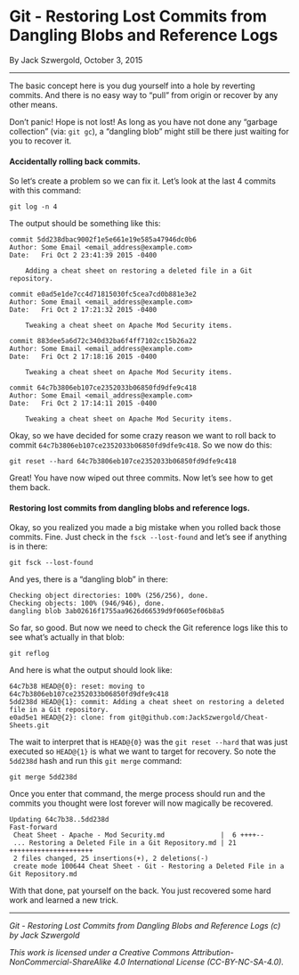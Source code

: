 # Git - Restoring Lost Commits from Dangling Blobs and Reference Logs

By Jack Szwergold, October 3, 2015

***

The basic concept here is you dug yourself into a hole by reverting commits. And there is no easy way to “pull” from origin or recover by any other means.

Don’t panic! Hope is not lost! As long as you have not done any “garbage collection” (via: `git gc`), a “dangling blob” might still be there just waiting for you to recover it.

#### Accidentally rolling back commits.

So let‘s create a problem so we can fix it. Let’s look at the last 4 commits with this command:

    git log -n 4

The output should be something like this:

	commit 5dd238dbac9002f1e5e661e19e585a47946dc0b6
	Author: Some Email <email_address@example.com>
	Date:   Fri Oct 2 23:41:39 2015 -0400
	
	    Adding a cheat sheet on restoring a deleted file in a Git repository.
	
	commit e0ad5e1de7cc4d71815030fc5cea7cd0b881e3e2
	Author: Some Email <email_address@example.com>
	Date:   Fri Oct 2 17:21:32 2015 -0400
	
	    Tweaking a cheat sheet on Apache Mod Security items.
	
	commit 883dee5a6d72c340d32ba6f4ff7102cc15b26a22
	Author: Some Email <email_address@example.com>
	Date:   Fri Oct 2 17:18:16 2015 -0400
	
	    Tweaking a cheat sheet on Apache Mod Security items.
	
	commit 64c7b3806eb107ce2352033b06850fd9dfe9c418
	Author: Some Email <email_address@example.com>
	Date:   Fri Oct 2 17:14:11 2015 -0400
	
	    Tweaking a cheat sheet on Apache Mod Security items.

Okay, so we have decided for some crazy reason we want to roll back to commit `64c7b3806eb107ce2352033b06850fd9dfe9c418`. So we now do this:

    git reset --hard 64c7b3806eb107ce2352033b06850fd9dfe9c418

Great! You have now wiped out three commits. Now let’s see how to get them back.

#### Restoring lost commits from dangling blobs and reference logs.

Okay, so you realized you made a big mistake when you rolled back those commits. Fine. Just check in the `fsck --lost-found` and let’s see if anything is in there:

	git fsck --lost-found

And yes, there is a “dangling blob” in there:

	Checking object directories: 100% (256/256), done.
	Checking objects: 100% (946/946), done.
	dangling blob 3ab02616f1755aa9626d66539d9f0605ef06b8a5

So far, so good. But now we need to check the Git reference logs like this to see what’s actually in that blob:

	git reflog

And here is what the output should look like:

	64c7b38 HEAD@{0}: reset: moving to 64c7b3806eb107ce2352033b06850fd9dfe9c418
	5dd238d HEAD@{1}: commit: Adding a cheat sheet on restoring a deleted file in a Git repository.
	e0ad5e1 HEAD@{2}: clone: from git@github.com:JackSzwergold/Cheat-Sheets.git

The wait to interpret that is `HEAD@{0}` was the `git reset --hard` that was just executed so `HEAD@{1}` is what we want to target for recovery. So note the `5dd238d` hash and run this `git merge` command:

	git merge 5dd238d

Once you enter that command, the merge process should run and the commits you thought were lost forever will now magically be recovered.

	Updating 64c7b38..5dd238d
	Fast-forward
	 Cheat Sheet - Apache - Mod Security.md              |  6 ++++--
	 ... Restoring a Deleted File in a Git Repository.md | 21 +++++++++++++++++++++
	 2 files changed, 25 insertions(+), 2 deletions(-)
	 create mode 100644 Cheat Sheet - Git - Restoring a Deleted File in a Git Repository.md

With that done, pat yourself on the back. You just recovered some hard work and learned a new trick.

***

*Git - Restoring Lost Commits from Dangling Blobs and Reference Logs (c) by Jack Szwergold*

*This work is licensed under a Creative Commons Attribution-NonCommercial-ShareAlike 4.0 International License (CC-BY-NC-SA-4.0).*
